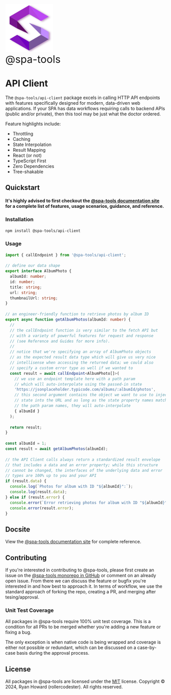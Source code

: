<img alt="@spa-tools" height="150" src="../../apps/website/static/img/logo.svg?raw=true">
<div style='font-size: 2rem'>@spa-tools</div>

# API Client

The `@spa-tools/api-client` package excels in calling HTTP API endpoints with features specifically designed
for modern, data-driven web applications. If your SPA has data workflows requiring calls to backend APIs
(public and/or private), then this tool may be just what the doctor ordered.

Feature highlights include:

- Throttling
- Caching
- State Interpolation
- Result Mapping
- React (or not)
- TypeScript First
- Zero Dependencies
- Tree-shakable

## Quickstart

#### It's highly advised to first checkout the [@spa-tools documentation site](https://rollercodester.github.io/spa-tools/) for a complete list of features, usage scenarios, guidance, and reference.

### Installation

`npm install @spa-tools/api-client`

### Usage

```ts
import { callEndpoint } from '@spa-tools/api-client';

// define our data shape
export interface AlbumPhoto {
  albumId: number;
  id: number;
  title: string;
  url: string;
  thumbnailUrl: string;
}

// an engineer-friendly function to retrieve photos by album ID
export async function getAlbumPhotos(albumId: number) {
  //
  // the callEndpoint function is very similar to the fetch API but
  // with a variety of powerful features for request and response
  // (see Reference and Guides for more info).
  //
  // notice that we're specifying an array of AlbumPhoto objects
  // as the expected result data type which will give us very nice
  // intellisense when accessing the returned data; we could also
  // specify a custom error type as well if we wanted to
  const result = await callEndpoint<AlbumPhoto[]>(
    // we use an endpoint template here with a path param
    // which will auto-interpolate using the passed-in state
    'https://jsonplaceholder.typicode.com/albums/:albumId/photos',
    // this second argument contains the object we want to use to inject
    // state into the URL and as long as the state property names match
    // the path param names, they will auto-interpolate
    { albumId }
  );

  return result;
}

const albumId = 1;
const result = await getAlbumPhotos(albumId);

// the API Client calls always return a standardized result envelope
// that includes a data and an error property; while this structure
// cannot be changed, the interfaces of the underlying data and error
// types are 100% up to you and your API
if (result.data) {
  console.log(`Photos for album with ID "${albumId}":`);
  console.log(result.data);
} else if (result.error) {
  console.error(`Error retrieving photos for album with ID "${albumId}":`);
  console.error(result.error);
}
```

## Docsite

View the [@spa-tools documentation site](https://rollercodester.github.io/spa-tools/) for complete reference.


## Contributing

If you're interested in contributing to @spa-tools, please first create an issue on the [@spa-tools monorepo in GitHub](https://github.com/rollercodester/spa-tools)
or comment on an already open issue. From there we can discuss the feature or bugfix you're interested in and how best to approach it.
In terms of workflow, we use the standard approach of forking the repo, creating a PR, and merging after tesing/approval.

### Unit Test Coverage

All packages in @spa-tools require 100% unit test coverage. This is a condition for all PRs to be merged whether you're adding a new feature or fixing a bug.

The only exception is when native code is being wrapped and coverage is either not possible or redundant, which can be discussed on a case-by-case basis
during the approval process.

## License

All packages in @spa-tools are licensed under the [MIT](https://en.wikipedia.org/wiki/MIT_License) license. Copyright © 2024, Ryan Howard (rollercodester). All rights reserved.
